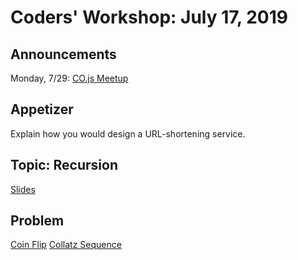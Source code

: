 # Coders' Workshop: July 17, 2019

## Announcements

Monday, 7/29: [CO.js Meetup](https://www.meetup.com/Bootcampers-Collective/events/ztvncryzkbmc/)

## Appetizer

Explain how you would design a URL-shortening service.

## Topic: Recursion

[Slides](https://slides.com/bbyunis/coder-s-workshop-15)

## Problem

[Coin Flip](https://github.com/andy-young/Coders-Workshop/blob/master/Coding-Challenges/coinFlip/coinFlip.md)
[Collatz Sequence](https://github.com/andy-young/Coders-Workshop/blob/master/Coding-Challenges/collatzSequence/collatzSequence.md)
